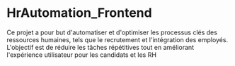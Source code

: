 # HrAutomation_Frontend
Ce projet a pour but d'automatiser et d'optimiser les processus clés des ressources humaines, tels que le recrutement et l'intégration des employés. L'objectif est de réduire les tâches répétitives tout en améliorant l'expérience utilisateur pour les candidats et les RH
